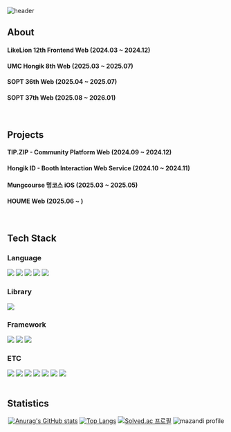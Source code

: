 <div>
  
  <!--Header-->
  ![header](https://capsule-render.vercel.app/api?type=blur&color=gradient&height=300&section=hearder&text=Kyoungho%20Eom&fontSize=60)
  
</div>

<div>
  <!--Body-->
  
  ## About
  #### LikeLion 12th Frontend Web (2024.03 ~ 2024.12) <br/>
  #### UMC Hongik 8th Web (2025.03 ~ 2025.07) <br/>
  #### SOPT 36th Web (2025.04 ~ 2025.07) <br/>
  #### SOPT 37th Web (2025.08 ~ 2026.01) <br/>
  <br/>

  ## Projects
  #### TIP.ZIP - Community Platform Web (2024.09 ~ 2024.12) <br/>
  #### Hongik ID - Booth Interaction Web Service (2024.10 ~ 2024.11) <br/>
  #### Mungcourse 멍코스 iOS (2025.03 ~ 2025.05) <br/>
  #### HOUME Web (2025.06 ~ ) <br />
  
  <br/>

  ## Tech Stack
  ### Language
  <!--TypeScript-->
  <img src="https://img.shields.io/badge/TypeScript-3178C6?style=flat-square&logo=TypeScript&logoColor=white"/>
  <!--JavaScript-->
  <img src="https://img.shields.io/badge/JavaScript-F7DF1E?style=flat-square&logo=JavaScript&logoColor=white"/>
  <!--HTML5-->
  <img src="https://img.shields.io/badge/HTML5-E34F26?style=flat-square&logo=HTML5&logoColor=white"/>
  <!--CSS-->
  <img src="https://img.shields.io/badge/CSS3-1572B6?style=flat-square&logo=CSS3&logoColor=white"/>
  <!--Swift-->
  <img src="https://img.shields.io/badge/Swift-F05138?style=flat-square&logo=Swift&logoColor=white"/>
  <br/>

  ### Library
  <!--React-->
  <img src="https://img.shields.io/badge/React-61DAFB?style=flat-square&logo=React&logoColor=black"/>
  <br/>

  ### Framework
  <!--Next.js-->
  <img src="https://img.shields.io/badge/Next.js-000000?style=flat-square&logo=Next.js&logoColor=white"/>
  <!--Tailwind CSS-->
  <img src="https://img.shields.io/badge/Tailwind%20CSS-06B6D4?style=flat-square&logo=Tailwind%20CSS&logoColor=white"/>
  <!--SwiftUI-->
  <img src="https://img.shields.io/badge/SwiftUI-0075C9?style=flat-square&logo=Swift&logoColor=white"/>
  <br/>
  
  ### ETC
  <!--Git-->
  <img src="https://img.shields.io/badge/Git-F05032?style=flat-square&logo=Git&logoColor=white"/>
  <!--GitHub-->
  <img src="https://img.shields.io/badge/Github-181717?style=flat-square&logo=Github&logoColor=white"/>
    <!--Slack-->
  <img src="https://img.shields.io/badge/Slack-4A154B?style=flat-square&logo=Slack&logoColor=white"/>
  <!--Obsidian-->
  <img src="https://img.shields.io/badge/Obsidian-7C3AED?style=flat-square&logo=Obsidian&logoColor=white"/>
  <!--Figma-->
  <img src="https://img.shields.io/badge/Figma-F24E1E?style=flat-square&logo=Figma&logoColor=white"/>
  <!--Notion-->
  <img src="https://img.shields.io/badge/Notion-000000?style=flat-square&logo=Notion&logoColor=white"/>
  <!--Apple Developer-->
  <img src="https://img.shields.io/badge/Developer-000000?style=flat-square&logo=Apple&logoColor=white"/>

  <br/>
  <br/>

  ## Statistics 
  <div align="center">
    
[![Anurag's GitHub stats](https://github-readme-stats.vercel.app/api?username=maehwasoo&show_icons=true&theme=transparent&show=reviews,discussions_started,discussions_answered,prs_merged,prs_merged_percentage)](https://github.com/anuraghazra/github-readme-stats)
[![Top Langs](https://github-readme-stats.vercel.app/api/top-langs/?username=maehwasoo&langs_count=5)](https://github.com/anuraghazra/github-readme-stats)
[![Solved.ac
프로필](http://mazassumnida.wtf/api/v2/generate_badge?boj=kheee512)](https://solved.ac/kheee512)
![mazandi profile](http://mazandi.herokuapp.com/api?handle=kheee512&theme=cold)
    
</div>

</div>

<!--
**maehwasoo/maehwasoo** is a ✨ _special_ ✨ repository because its `README.md` (this file) appears on your GitHub profile.

Here are some ideas to get you started:

- 🔭 I’m currently working on ...
- 🌱 I’m currently learning ...
- 👯 I’m looking to collaborate on ...
- 🤔 I’m looking for help with ...
- 💬 Ask me about ...
- 📫 How to reach me: ...
- 😄 Pronouns: ...
- ⚡ Fun fact: ...
-->
